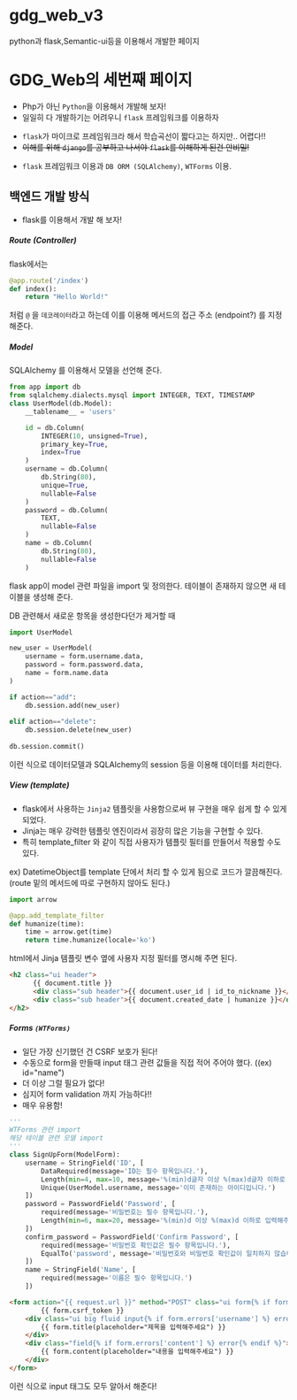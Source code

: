 # gdg_web_v3
python과 flask,Semantic-ui등을 이용해서 개발한 페이지

# GDG_Web의 세번째 페이지

 - Php가 아닌 `Python`을 이용해서 개발해 보자!
 - 일일히 다 개발하기는 어려우니 `flask` 프레임워크를 이용하자
* `flask`가 마이크로 프레임워크라 해서 학습곡선이 짧다고는 하지만.. 어렵다!!
* ~~이해를 위해 `django`를 공부하고 나서야 `flask`를 이해하게 된건 안비밀!~~ 
 - `flask` 프레임워크 이용과 `DB ORM (SQLAlchemy)`, `WTForms` 이용.

## 백엔드 개발 방식

- flask를 이용해서 개발 해 보자!

##### Route (Controller)
flask에서는 
```python
@app.route('/index')
def index():
    return "Hello World!"
```
처럼 `@` 을 `데코레이터`라고 하는데 이를 이용해 메서드의 접근 주소 (endpoint?) 를 지정해준다.

##### Model 
SQLAlchemy 를 이용해서 모델을 선언해 준다.

```python
from app import db
from sqlalchemy.dialects.mysql import INTEGER, TEXT, TIMESTAMP
class UserModel(db.Model):
    __tablename__ = 'users'

    id = db.Column(
        INTEGER(10, unsigned=True),
        primary_key=True,
        index=True
    )
    username = db.Column(
        db.String(80),
        unique=True,
        nullable=False
    )
    password = db.Column(
        TEXT,
        nullable=False
    )
    name = db.Column(
        db.String(80),
        nullable=False
    )
```

flask app이 model 관련 파일을 import 및 정의한다.
테이블이 존재하지 않으면 새 테이블을 생성해 준다.

DB 관련해서 새로운 항목을 생성한다던가 제거할 때 

```python
import UserModel

new_user = UserModel(
    username = form.username.data,
    password = form.password.data,
    name = form.name.data
)

if action=="add":
    db.session.add(new_user)
    
elif action=="delete":
    db.session.delete(new_user)
    
db.session.commit()
```

이런 식으로 데이터모델과 SQLAlchemy의 session 등을 이용해 데이터를 처리한다.

##### View (template)
- flask에서 사용하는 `Jinja2` 템플릿을 사용함으로써 뷰 구현을 매우 쉽게 할 수 있게 되었다.
- Jinja는 매우 강력한 템플릿 엔진이라서 굉장히 많은 기능을 구현할 수 있다.
- 특히 template_filter 와 같이 직접 사용자가 템플릿 필터를 만들어서 적용할 수도 있다.

ex) DatetimeObject를 template 단에서 처리 할 수 있게 됨으로 코드가 깔끔해진다.
(route 밑의 메서드에 따로 구현하지 않아도 된다.)
```python
import arrow

@app.add_template_filter
def humanize(time):
    time = arrow.get(time)
    return time.humanize(locale='ko')
```

html에서 Jinja 템플릿 변수 옆에 사용자 지정 필터를 명시해 주면 된다.
```html
<h2 class="ui header">
      {{ document.title }}
      <div class="sub header">{{ document.user_id | id_to_nickname }}</div>
      <div class="sub header">{{ document.created_date | humanize }}</div>
</h2>
```

##### Forms `(WTForms)`
- 일단 가장 신기했던 건 CSRF 보호가 된다!
- 수동으로 form을 만들때 input 태그 관련 값들을 직접 적어 주어야 했다. ((ex) id="name")
- 더 이상 그럴 필요가 없다!
- 심지어 form validation 까지 가능하다!!
- 매우 유용함!

```python
'''
WTForms 관련 import
해당 테이블 관련 모델 import
'''
class SignUpForm(ModelForm):
    username = StringField('ID', [
        DataRequired(message='ID는 필수 항목입니다.'),
        Length(min=4, max=10, message='%(min)d글자 이상 %(max)d글자 이하로 입력해주세요.'),
        Unique(UserModel.username, message='이미 존재하는 아이디입니다.')
    ])
    password = PasswordField('Password', [
        required(message='비밀번호는 필수 항목입니다.'),
        Length(min=6, max=20, message='%(min)d 이상 %(max)d 이하로 입력해주세요.')
    ])
    confirm_password = PasswordField('Confirm Password', [
        required(message='비밀번호 확인값은 필수 항목입니다.'),
        EqualTo('password', message='비밀번호와 비밀번호 확인값이 일치하지 않습니다.')
    ])
    name = StringField('Name', [
        required(message='이름은 필수 항목입니다.')
    ])
```
```html
<form action="{{ request.url }}" method="POST" class="ui form{% if form.errors %} error{% endif %}">
        {{ form.csrf_token }}
    <div class="ui big fluid input{% if form.errors['username'] %} error{% endif %}">
        {{ form.title(placeholder="제목을 입력해주세요") }}
    </div>
    <div class="field{% if form.errors['content'] %} error{% endif %}">
        {{ form.content(placeholder="내용을 입력해주세요") }}
    </div>
</form>
```
이런 식으로 input 태그도 모두 알아서 해준다!
